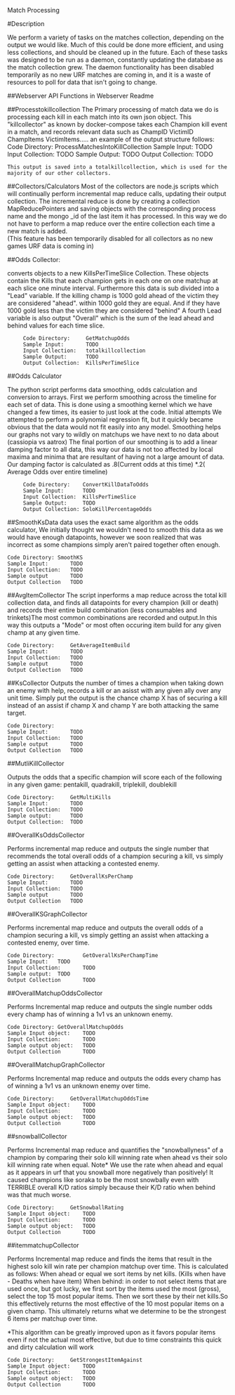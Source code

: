 Match Processing

#Description

We perform a variety of tasks on the matches collection, depending on the output we would like.
Much of this could be done more efficient, and using less collections, and should be cleaned up in the future.
Each of these tasks was designed to be run as a daemon, constantly updating the database as the match collection grew.
The daemon functionality has been disabled temporarily as no new URF matches are coming in,
and it is a waste of resources to poll for data that isn't going to change.

##Webserver API
Functions in Webserver Readme


##Processtokillcollection
The Primary processing of match data we do is processing each kill in each match into its own json object.  This "killcollector" as known by docker-compose takes each Champion kill event in a match, and records relevant data
such as ChampID VictimID ChampItems VictimItems.....
an example of the output structure follows:
	Code Directory:
	ProcessMatchesIntoKillCollection
	Sample Input:		TODO
	Input Collection:	TODO
	Sample Output:		TODO
	Output Collection:	TODO
	  
	This output is saved into a totalkillcollection, which is used for the majority of our other collectors.
	
	
##Collectors/Calculators
Most of the collectors are node.js scripts which will continually perform incremental map reduce calls, updating their output collection.
The incremental reduce is done by creating a collection MapReducePointers and saving objects with the corresponding process name
and the mongo _id of the last item it has processed. In this way we do not have to perform
a map reduce over the entire collection each time a new match is added.  
(This feature has been temporarily disabled for all collectors as no new games URF data is coming in)
	  
##Odds Collector:

converts objects to a new KillsPerTimeSlice Collection.  These objects contain the Kills that each champion gets in each one on one matchup at each slice one minute interval.  Furthermore 
this data is sub divided into a "Lead" variable.  If the killing champ is 1000 gold ahead of the victim they are considered "ahead". within 1000 gold they are equal. And if they have 1000 gold less than the
victim they are considered "behind"  A fourth Lead variable is also output "Overall" which is the sum of the lead ahead and behind values for each time slice.

		 Code Directory:	 GetMatchupOdds
		 Sample Input:		 TODO
		 Input Collection:	 totalkillcollection
		 Sample Output:		 TODO
		 Output Collection:	 KillsPerTimeSlice
		 
		 
##Odds Calculator

The python script performs data smoothing, odds calculation and conversion to arrays.
First we perform smoothing across the timeline for each set of data.  This is done using a smoothing kernel which we have changed a few times, its easier to just look at the code.
Initial attempts We attempted to perform a polynomial regression fit, but it quickly became obvious that the data would not fit easily into any model.
Smoothing helps our graphs not vary to wildly on matchups we have next to no data about (cassiopia vs aatrox)
The final portion of our smoothing is to add a linear damping factor to all data, this way our data is not too affected by local maxima and minima that are resultant of having not a large amount of data.
Our damping factor is calculated as .8(Current odds at this time) *.2( Average Odds over entire timeline)

		 Code Directory:	ConvertKillDataToOdds
		 Sample Input: 		TODO
		 Input Collection:	KillsPerTimeSlice
		 Sample Output:		TODO
		 Output Collection:	SoloKillPercentageOdds
##SmoothKsData
data uses the exact same algorithm as the odds calculator, We initially thought we wouldn't need to smooth this data as we would have enough datapoints, however we soon realized that was incorrect
as some champions simply aren't paired together often enough.

	Code Directory:	SmoothKS
	Sample Input:		TODO
	Input Collection:	TODO
	Sample output		TODO
	Output Collection	TODO
	
##AvgItemCollector
The script inperforms a map reduce across the total kill collection data, and finds all datapoints for every champion (kill or death) and records their entire build combination 
(less consumables and trinkets)The most common combinations are recorded and output.In this way this outputs a "Mode" or most often occuring item build for any given champ at any given time.

	Code Directory:		GetAverageItemBuild
	Sample Input:		TODO
	Input Collection:	TODO
	Sample output		TODO
	Output Collection	TODO


##KsCollector
 Outputs the number of times a champion when taking down an enemy with help, records a kill or an asisst with any given ally over any unit time.
 Simply put the output is the chance champ X has of securing a kill instead of an assist if champ X and champ Y are both attacking the same target.
 
	Code Directory:
	Sample Input:		TODO
	Input Collection:	TODO
	Sample output		TODO
	Output Collection	TODO

##MutliKillCollector

 Outputs the odds that a specific champion will score each of the following in any given game: pentakill, quadrakill, triplekill, doublekill
 
	Code Directory:		GetMultiKills
	Sample Input:		TODO
	Input Collection:	TODO
	Sample output:		TODO
	Output Collection:	TODO


##OverallKsOddsCollector

Performs incremental map reduce and outputs the single number that recommends the total overall odds of a champion securing a kill, vs simply getting an assist when attacking a contested enemy.
 
	Code Directory:		GetOverallKsPerChamp
	Sample Input:		TODO
	Input Collection:	TODO
	Sample output		TODO
	Output Collection	TODO


##OverallKSGraphCollector

Performs incremental map reduce and outputs the overall odds of a champion securing a kill, vs simply getting an assist when attacking a contested enemy, over time.

	Code Directory:			GetOverallKsPerChampTime
	Sample Input:	TODO
	Input Collection:		TODO
	Sample output:	TODO
	Output Collection		TODO
	
##OverallMatchupOddsCollector

 Performs Incremental map reduce and outputs the single number odds every champ has of winning a 1v1 vs an unknown enemy.
 
	Code Directory:	GetOverallMatchupOdds
	Sample Input object:	TODO
	Input Collection:		TODO
	Sample output object:	TODO
	Output Collection		TODO

##OverallMatchupGraphCollector
 
Performs Incremental map reduce and outputs the odds every champ has of winning a 1v1 vs an unknown enemy over time.

	Code Directory:		GetOverallMatchupOddsTime
	Sample Input object:	TODO
	Input Collection:		TODO
	Sample output object:	TODO
	Output Collection		TODO

##snowballCollector

 Performs Incremental map reduce and quantifies the "snowballyness" of a champion by comparing their solo kill winning rate when ahead vs their solo kill winning rate when equal.
 Note* We use the rate when ahead and equal as it appears in urf that you snowball more negatively than positively! It caused champions like soraka to be the most snowbally even with
 TERRIBLE overall K/D ratios simply because their K/D ratio when behind was that much worse.
 
 
	Code Directory:		GetSnowballRating
	Sample Input object:	TODO
	Input Collection:		TODO
	Sample output object:	TODO
	Output Collection		TODO

##itemmatchupCollector

 Performs Incremental map reduce and finds the items that result in the highest solo kill win rate per champion matchup over time.
 This is calculated as follows: When ahead or equal we sort items by net kills. (Kills when have - Deaths when have item)
 When behind: in order to not select items that are used once, but got lucky, we first sort by the items used the most (gross), select the top 15 most popular items.
 Then we sort these by their net kills.So this effectively returns the most effective of the 10 most popular items on a given champ.
 This ultimately returns what we determine to be the strongest 6 items per matchup over time.
 
 *This algorithm can be greatly improved upon as it favors popular items even if not the actual most effective, but due to time constraints this quick and dirty calculation will work
 
	Code Directory:		GetStrongestItemAgainst
	Sample Input object:	TODO
	Input Collection:		TODO
	Sample output object:	TODO
	Output Collection		TODO
